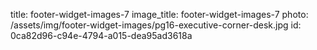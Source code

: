 title: footer-widget-images-7
image_title: footer-widget-images-7
photo: /assets/img/footer-widget-images/pg16-executive-corner-desk.jpg
id: 0ca82d96-c94e-4794-a015-dea95ad3618a
